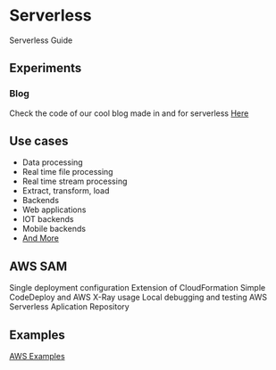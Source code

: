 # Serverless

Serverless Guide

## Experiments

### Blog

Check the code of our cool blog made in and for serverless [Here](./website/README.md)

## Use cases

- Data processing
- Real time file processing
- Real time stream processing
- Extract, transform, load
- Backends
- Web applications
- IOT backends
- Mobile backends
- [And More](https://aws.amazon.com/lambda/)

## AWS SAM

Single deployment configuration
Extension of CloudFormation
Simple CodeDeploy and AWS X-Ray usage
Local debugging and testing
AWS Serverless Aplication Repository

## Examples

[AWS Examples](https://github.com/aws-samples/serverless-app-examples)
